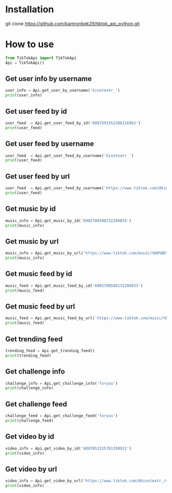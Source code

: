 # Installation
git clone https://github.com/kamronbek29/tiktok_api_python.git

# How to use
```python
from TikTokApi import TikTokApi
Api = TikTokApi()
```

## Get user info by username
```python
user_info = Api.get_user_by_username('kinoteatr_')
print(user_info)
```

## Get user feed by id
```python
user_feed  = Api.get_user_feed_by_id('6887593352386216962')
print(user_feed)
```

## Get user feed by username
```python
user_feed  = Api.get_user_feed_by_username('kinoteatr_')
print(user_feed)
```

## Get user feed by url
```python
user_feed  = Api.get_user_feed_by_username('https://www.tiktok.com/@kinoteatr_')
print(user_feed)
```

## Get music by id
```python
music_info = Api.get_music_by_id('6902700586232204033')
print(music_info)
```

## Get music by url
```python
music_info = Api.get_music_by_url('https://www.tiktok.com/music/%D0%BE%D1%80%D0%B8%D0%B3%D0%B8%D0%BD%D0%B0%D0%BB%D1%8C%D0%BD%D1%8B%D0%B9-%D0%B7%D0%B2%D1%83%D0%BA-6902700586232204033')
print(music_info)
```

## Get music feed by id
```python
music_feed = Api.get_music_feed_by_id('6902700586232204033')
print(music_feed)
```

## Get music feed by url
```python
music_feed = Api.get_music_feed_by_url('https://www.tiktok.com/music/%D0%BE%D1%80%D0%B8%D0%B3%D0%B8%D0%BD%D0%B0%D0%BB%D1%8C%D0%BD%D1%8B%D0%B9-%D0%B7%D0%B2%D1%83%D0%BA-6902700586232204033')
print(music_feed)
```

## Get trending feed
```python
trending_feed = Api.get_trending_feed()
print(trending_feed)
```

## Get challenge info
```python
challenge_info = Api.get_challenge_info('foryou')
print(challenge_info)
```

## Get challenge feed
```python
challenge_feed = Api.get_challenge_feed('foryou')
print(challenge_feed)
```

## Get video by id
```python
video_info = Api.get_video_by_id('6897853325761350913')
print(video_info)
```

## Get video by url
```python
video_info = Api.get_video_by_url('https://www.tiktok.com/@kinoteatr_/video/6902854770277518593')
print(video_info)
```
